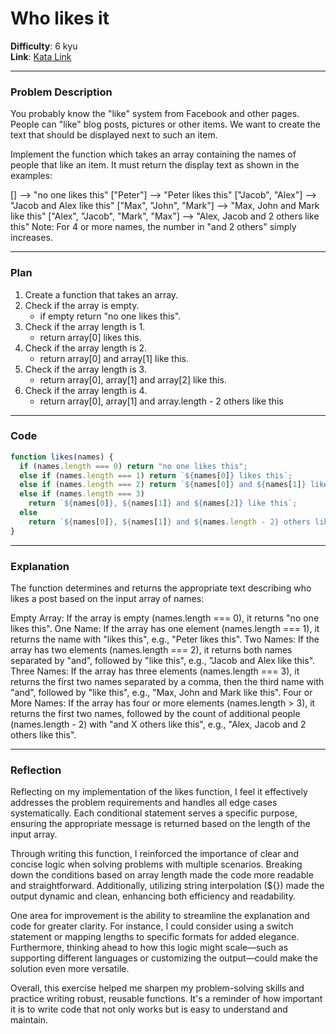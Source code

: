 # Who likes it

**Difficulty**: 6 kyu  
**Link**: [Kata Link](https://www.codewars.com/kata/5266876b8f4bf2da9b000362/solutions/javascript?filter=me&sort=best_practice&invalids=false)

---

### Problem Description

You probably know the "like" system from Facebook and other pages. People can "like" blog posts, pictures or other items. We want to create the text that should be displayed next to such an item.

Implement the function which takes an array containing the names of people that like an item. It must return the display text as shown in the examples:

[] --> "no one likes this"
["Peter"] --> "Peter likes this"
["Jacob", "Alex"] --> "Jacob and Alex like this"
["Max", "John", "Mark"] --> "Max, John and Mark like this"
["Alex", "Jacob", "Mark", "Max"] --> "Alex, Jacob and 2 others like this"
Note: For 4 or more names, the number in "and 2 others" simply increases.

---

### Plan

1.  Create a function that takes an array.
2.  Check if the array is empty.
    - if empty return "no one likes this".
3.  Check if the array length is 1.
    - return array[0] likes this.
4.  Check if the array length is 2.
    - return array[0] and array[1] like this.
5.  Check if the array length is 3.
    - return array[0], array[1] and array[2] like this.
6.  Check if the array length is 4.
    - return array[0], array[1] and array.length - 2 others like this

---

### Code

```javascript
function likes(names) {
  if (names.length === 0) return "no one likes this";
  else if (names.length === 1) return `${names[0]} likes this`;
  else if (names.length === 2) return `${names[0]} and ${names[1]} like this`;
  else if (names.length === 3)
    return `${names[0]}, ${names[1]} and ${names[2]} like this`;
  else
    return `${names[0]}, ${names[1]} and ${names.length - 2} others like this`;
}
```

---

### Explanation

The function determines and returns the appropriate text describing who likes a post based on the input array of names:

Empty Array: If the array is empty (names.length === 0), it returns "no one likes this".
One Name: If the array has one element (names.length === 1), it returns the name with "likes this", e.g., "Peter likes this".
Two Names: If the array has two elements (names.length === 2), it returns both names separated by "and", followed by "like this", e.g., "Jacob and Alex like this".
Three Names: If the array has three elements (names.length === 3), it returns the first two names separated by a comma, then the third name with "and", followed by "like this", e.g., "Max, John and Mark like this".
Four or More Names: If the array has four or more elements (names.length > 3), it returns the first two names, followed by the count of additional people (names.length - 2) with "and X others like this", e.g., "Alex, Jacob and 2 others like this".

---

### Reflection

Reflecting on my implementation of the likes function, I feel it effectively addresses the problem requirements and handles all edge cases systematically. Each conditional statement serves a specific purpose, ensuring the appropriate message is returned based on the length of the input array.

Through writing this function, I reinforced the importance of clear and concise logic when solving problems with multiple scenarios. Breaking down the conditions based on array length made the code more readable and straightforward. Additionally, utilizing string interpolation (${}) made the output dynamic and clean, enhancing both efficiency and readability.

One area for improvement is the ability to streamline the explanation and code for greater clarity. For instance, I could consider using a switch statement or mapping lengths to specific formats for added elegance. Furthermore, thinking ahead to how this logic might scale—such as supporting different languages or customizing the output—could make the solution even more versatile.

Overall, this exercise helped me sharpen my problem-solving skills and practice writing robust, reusable functions. It's a reminder of how important it is to write code that not only works but is easy to understand and maintain.
